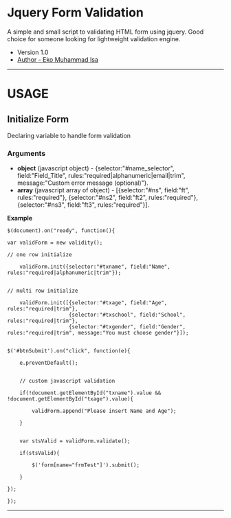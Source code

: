 Jquery Form Validation
======================

A simple and small script to validating HTML form using jquery. Good choice for someone looking for lightweight validation engine.

* Version 1.0
* [Author - Eko Muhammad Isa](http://enotes.web.id)

___

# USAGE

## Initialize Form
Declaring variable to handle form validation

### Arguments
* __object__ (javascript object) - {selector:"#name_selector", field:"Field_Title", rules:"required|alphanumeric|email|trim", message:"Custom error message (optional)"}.
* __array__ (javascript array of object) - [{selector:"#ns", field:"ft", rules:"required"}, {selector:"#ns2", field:"ft2", rules:"required"}, {selector:"#ns3", field:"ft3", rules:"required"}].

__Example__

    $(document).on("ready", function(){
	
	var validForm = new validity();
	
	// one row initialize
	
		validForm.init({selector:"#txname", field:"Name", rules:"required|alphanumeric|trim"});
		
		
	// multi row initialize
	
		validForm.init([{selector:"#txage", field:"Age", rules:"required|trim"}, 
						{selector:"#txschool", field:"School", rules:"required|trim"},
						{selector:"#txgender", field:"Gender", rules:"required|trim", message:"You must choose gender"}]);
						
						
	$('#btnSubmit').on("click", function(e){
	
		e.preventDefault();
		
		
		// custom javascript validation
		
		if(!document.getElementById("txname").value && !document.getElementById("txage").value){
		
			validForm.append("Please insert Name and Age");
			
		}
		
		
		var stsValid = validForm.validate();
		
		if(stsValid){
		
			$('form[name="frmTest"]').submit();
			
		}
		
	});
	
	});


___
